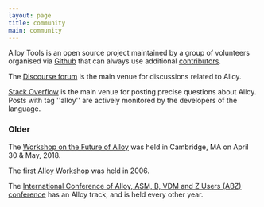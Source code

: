 ```yaml
---
layout: page
title: community
main: community
---
```


Alloy Tools is an open source project maintained by a group of
volunteers organised via [Github](https://github.com/AlloyTools) that
can always use additional
[contributors](https://github.com/AlloyTools/org.alloytools.alloy/blob/master/CONTRIBUTING.md).

The [Discourse forum](https://alloytools.discourse.group) is the main venue for discussions related to Alloy.

[Stack Overflow](http://stackoverflow.com/tags/alloy) is the main venue for posting precise questions about Alloy. Posts with tag ''alloy'' are actively monitored by the developers of the language.


### Older

The [Workshop on the Future of Alloy](http://alloy.mit.edu/workshop) was held in Cambridge, MA on
April 30 & May, 2018.

The first [Alloy Workshop](http://alloy.mit.edu/workshop-2006) was held in 2006.

The [International Conference of Alloy, ASM, B, VDM and Z Users (ABZ) conference](http://www.irit.fr/ABZ2014/) has an Alloy track, and is held every other year.
